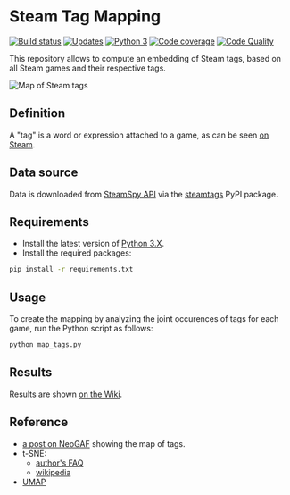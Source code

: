 # Steam Tag Mapping

[![Build status][build-image]][build]
[![Updates][dependency-image]][pyup]
[![Python 3][python3-image]][pyup]
[![Code coverage][codecov-image]][codecov]
[![Code Quality][codacy-image]][codacy]

This repository allows to compute an embedding of Steam tags, based on all Steam games and their respective tags.

![Map of Steam tags](https://github.com/woctezuma/steam-tag-mapping/wiki/img/QuUcF85.png)

## Definition

A "tag" is a word or expression attached to a game, as can be seen [on Steam](http://store.steampowered.com//tag/browse).

## Data source

Data is downloaded from [SteamSpy API](http://steamspy.com/api.php) via the [steamtags](https://github.com/woctezuma/match-steam-tags) PyPI package.

## Requirements

-   Install the latest version of [Python 3.X](https://www.python.org/downloads/).
-   Install the required packages:

```bash
pip install -r requirements.txt
```

## Usage

To create the mapping by analyzing the joint occurences of tags for each game, run the Python script as follows:

```bash
python map_tags.py
```

## Results

Results are shown [on the Wiki](https://github.com/woctezuma/steam-tag-mapping/wiki).

## Reference

-   [a post on NeoGAF](http://www.neogaf.com/forum/showpost.php?p=242575674&postcount=7426) showing the map of tags.
-   t-SNE:
    - [author's FAQ][tsne-author]
    - [wikipedia][tsne-wiki]
-   [UMAP][umap-code]

<!-- Definitions -->

[build]: <https://travis-ci.org/woctezuma/steam-tag-mapping>
[build-image]: <https://travis-ci.org/woctezuma/steam-tag-mapping.svg?branch=master>

[pyup]: <https://pyup.io/repos/github/woctezuma/steam-tag-mapping/>
[dependency-image]: <https://pyup.io/repos/github/woctezuma/steam-tag-mapping/shield.svg>
[python3-image]: <https://pyup.io/repos/github/woctezuma/steam-tag-mapping/python-3-shield.svg>

[codecov]: <https://codecov.io/gh/woctezuma/steam-tag-mapping>
[codecov-image]: <https://codecov.io/gh/woctezuma/steam-tag-mapping/branch/master/graph/badge.svg>

[codacy]: <https://www.codacy.com/app/woctezuma/steam-tag-mapping>
[codacy-image]: <https://api.codacy.com/project/badge/Grade/ea42bcc3210b442cbc40e4b0e9e016d2>

[tsne-author]: <https://lvdmaaten.github.io/tsne/>
[tsne-wiki]: <https://en.wikipedia.org/wiki/T-distributed_stochastic_neighbor_embedding>
[umap-code]: <https://github.com/lmcinnes/umap>
